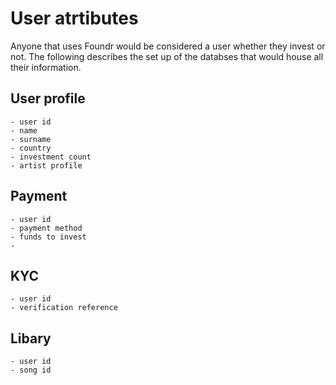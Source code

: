 # User atrtibutes

Anyone that uses Foundr would be considered a user whether they invest or not. The following describes the set up of the databses that would house all their information.

## User profile
    - user id
    - name
    - surname
    - country
    - investment count
    - artist profile

## Payment
    - user id
    - payment method
    - funds to invest
    - 

## KYC
    - user id
    - verification reference

## Libary
    - user id
    - song id
    

